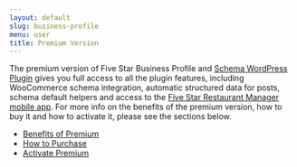 ```yaml
---
layout: default
slug: business-profile
menu: user
title: Premium Version
---
```

The premium version of Five Star Business Profile and [Schema WordPress Plugin](https://www.fivestarplugins.com/plugins/five-star-business-profile) gives you full access to all the plugin features, including WooCommerce schema integration, automatic structured data for posts, schema default helpers and access to the [Five Star Restaurant Manager mobile app](../fsrm). For more info on the benefits of the premium version, how to buy it and how to activate it, please see the sections below.

- [Benefits of Premium](benefits)
- [How to Purchase](purchase)
- [Activate Premium](activate)
